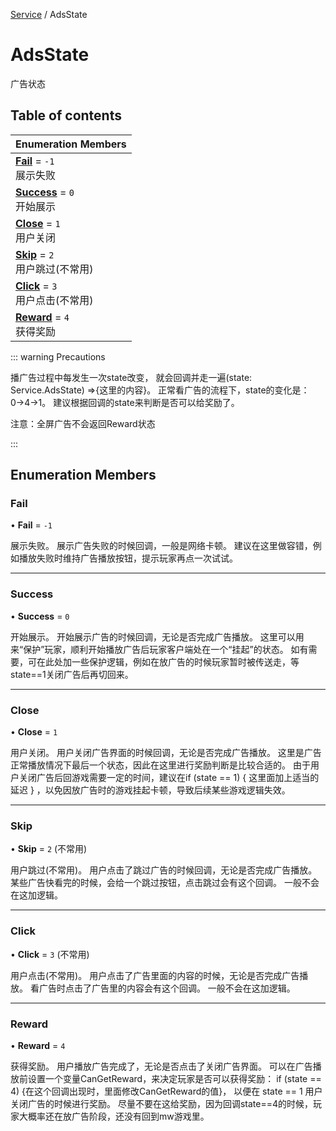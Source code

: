 [Service](../modules/Service.Service.md) / AdsState

# AdsState <Badge type="tip" text="Enumeration" /> <Score text="AdsState" />

广告状态

## Table of contents

| Enumeration Members |
| :-----|
| **[Fail](Service.AdsState.md#fail)** = ``-1`` <br> 展示失败|
| **[Success](Service.AdsState.md#success)** = ``0`` <br> 开始展示|
| **[Close](Service.AdsState.md#close)** = ``1`` <br> 用户关闭|
| **[Skip](Service.AdsState.md#skip)** = ``2`` <br> 用户跳过(不常用)|
| **[Click](Service.AdsState.md#click)** = ``3`` <br> 用户点击(不常用)|
| **[Reward](Service.AdsState.md#reward)** = ``4`` <br> 获得奖励|

::: warning Precautions

播广告过程中每发生一次state改变，
就会回调并走一遍(state: Service.AdsState) =>{这里的内容}。
正常看广告的流程下，state的变化是：0→4→1。
建议根据回调的state来判断是否可以给奖励了。

注意：全屏广告不会返回Reward状态

:::


## Enumeration Members

### Fail <Score text="Fail" /> 

• **Fail** = ``-1``

展示失败。
展示广告失败的时候回调，一般是网络卡顿。
建议在这里做容错，例如播放失败时维持广告播放按钮，提示玩家再点一次试试。


___

### Success <Score text="Success" /> 

• **Success** = ``0``

开始展示。
开始展示广告的时候回调，无论是否完成广告播放。
这里可以用来“保护”玩家，顺利开始播放广告后玩家客户端处在一个“挂起”的状态。
如有需要，可在此处加一些保护逻辑，例如在放广告的时候玩家暂时被传送走，等state==1关闭广告后再切回来。


___

### Close <Score text="Close" /> 

• **Close** = ``1``

用户关闭。
用户关闭广告界面的时候回调，无论是否完成广告播放。
这里是广告正常播放情况下最后一个状态，因此在这里进行奖励判断是比较合适的。
由于用户关闭广告后回游戏需要一定的时间，建议在if (state == 1) { 这里面加上适当的延迟 } ，以免因放广告时的游戏挂起卡顿，导致后续某些游戏逻辑失效。

___

### Skip <Score text="Skip" /> 

• **Skip** = ``2`` (不常用) 

用户跳过(不常用)。
用户点击了跳过广告的时候回调，无论是否完成广告播放。
某些广告快看完的时候，会给一个跳过按钮，点击跳过会有这个回调。
一般不会在这加逻辑。

___

### Click <Score text="Click" /> 

• **Click** = ``3`` (不常用)

用户点击(不常用)。
用户点击了广告里面的内容的时候，无论是否完成广告播放。
看广告时点击了广告里的内容会有这个回调。
一般不会在这加逻辑。

___


### Reward <Score text="Reward" /> 

• **Reward** = ``4``

获得奖励。
用户播放广告完成了，无论是否点击了关闭广告界面。
可以在广告播放前设置一个变量CanGetReward，来决定玩家是否可以获得奖励：
if (state == 4) {在这个回调出现时，里面修改CanGetReward的值}，
以便在 state == 1 用户关闭广告的时候进行奖励。
尽量不要在这给奖励，因为回调state==4的时候，玩家大概率还在放广告阶段，还没有回到mw游戏里。




